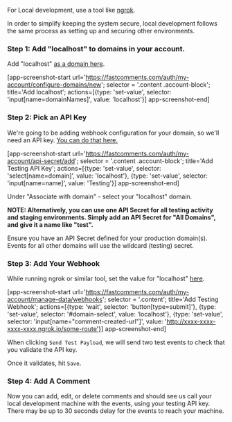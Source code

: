 For Local development, use a tool like [ngrok](https://ngrok.com/).

In order to simplify keeping the system secure, local development follows the same process as setting up and securing other environments. 

### Step 1: Add "localhost" to domains in your account.

Add "localhost" [as a domain here](https://fastcomments.com/auth/my-account/configure-domains).

[app-screenshot-start url='https://fastcomments.com/auth/my-account/configure-domains/new'; selector = '.content .account-block'; title='Add localhost'; actions=[{type: 'set-value', selector: 'input[name=domainNames]', value: 'localhost'}] app-screenshot-end]

### Step 2: Pick an API Key

We're going to be adding webhook configuration for your domain, so we'll need an API key. [You can do that here.](https://fastcomments.com/auth/my-account/api-secret)

[app-screenshot-start url='https://fastcomments.com/auth/my-account/api-secret/add'; selector = '.content .account-block'; title='Add Testing API Key'; actions=[{type: 'set-value', selector: 'select[name=domain]', value: 'localhost'}, {type: 'set-value', selector: 'input[name=name]', value: 'Testing'}] app-screenshot-end]

Under "Associate with domain" - select your "localhost" domain.

**NOTE: Alternatively, you can use one API Secret for all testing activity and staging environments. Simply add an API Secret for "All Domains", and give it a name like "test".**

Ensure you have an API Secret defined for your production domain(s). Events for all other domains will use the wildcard (testing) secret.

### Step 3: Add Your Webhook

While running ngrok or similar tool, set the value for "localhost" [here](https://fastcomments.com/auth/my-account/manage-data/webhooks).

[app-screenshot-start url='https://fastcomments.com/auth/my-account/manage-data/webhooks'; selector = '.content'; title='Add Testing Webhook'; actions=[{type: 'wait', selector: 'button[type=submit]'}, {type: 'set-value', selector: '#domain-select', value: 'localhost'}, {type: 'set-value', selector: 'input[name="comment-created-url"]', value: 'http://xxxx-xxxx-xxxx-xxxx.ngrok.io/some-route'}] app-screenshot-end]

When clicking `Send Test Payload`, we will send two test events to check that you validate the API key.

Once it validates, hit `Save`.

### Step 4: Add A Comment

Now you can add, edit, or delete comments and should see us call your local development machine with the events, using your testing API key. There may be up to 30 seconds delay
for the events to reach your machine.
